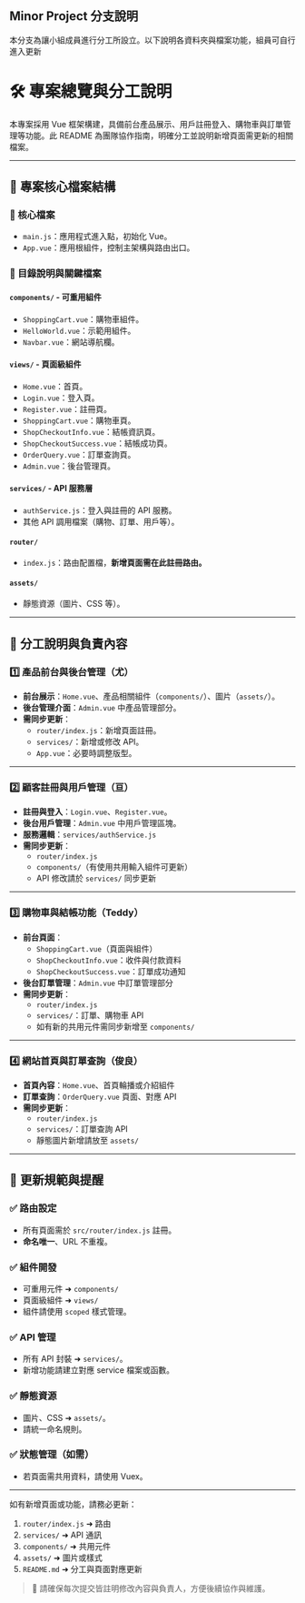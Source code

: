 ## Minor Project 分支說明

本分支為讓小組成員進行分工所設立。以下說明各資料夾與檔案功能，組員可自行進入更新 


# 🛠️ 專案總覽與分工說明

本專案採用 Vue 框架構建，具備前台產品展示、用戶註冊登入、購物車與訂單管理等功能。此 README 為團隊協作指南，明確分工並說明新增頁面需更新的相關檔案。

---

## 📂 專案核心檔案結構

### 📌 核心檔案
- `main.js`：應用程式進入點，初始化 Vue。
- `App.vue`：應用根組件，控制主架構與路由出口。

### 📁 目錄說明與關鍵檔案

#### `components/` - 可重用組件
- `ShoppingCart.vue`：購物車組件。
- `HelloWorld.vue`：示範用組件。
- `Navbar.vue`：網站導航欄。

#### `views/` - 頁面級組件
- `Home.vue`：首頁。
- `Login.vue`：登入頁。
- `Register.vue`：註冊頁。
- `ShoppingCart.vue`：購物車頁。
- `ShopCheckoutInfo.vue`：結帳資訊頁。
- `ShopCheckoutSuccess.vue`：結帳成功頁。
- `OrderQuery.vue`：訂單查詢頁。
- `Admin.vue`：後台管理頁。

#### `services/` - API 服務層
- `authService.js`：登入與註冊的 API 服務。
- 其他 API 調用檔案（購物、訂單、用戶等）。

#### `router/`
- `index.js`：路由配置檔，**新增頁面需在此註冊路由。**

#### `assets/`
- 靜態資源（圖片、CSS 等）。

---

## 👥 分工說明與負責內容

### 1️⃣ 產品前台與後台管理（尤）
- **前台展示**：`Home.vue`、產品相關組件（`components/`）、圖片（`assets/`）。
- **後台管理介面**：`Admin.vue` 中產品管理部分。
- **需同步更新**：
  - `router/index.js`：新增頁面註冊。
  - `services/`：新增或修改 API。
  - `App.vue`：必要時調整版型。

---

### 2️⃣ 顧客註冊與用戶管理（亘）
- **註冊與登入**：`Login.vue`、`Register.vue`。
- **後台用戶管理**：`Admin.vue` 中用戶管理區塊。
- **服務邏輯**：`services/authService.js`
- **需同步更新**：
  - `router/index.js`
  - `components/`（有使用共用輸入組件可更新）
  - API 修改請於 `services/` 同步更新

---

### 3️⃣ 購物車與結帳功能（Teddy）
- **前台頁面**：
  - `ShoppingCart.vue`（頁面與組件）
  - `ShopCheckoutInfo.vue`：收件與付款資料
  - `ShopCheckoutSuccess.vue`：訂單成功通知
- **後台訂單管理**：`Admin.vue` 中訂單管理部分
- **需同步更新**：
  - `router/index.js`
  - `services/`：訂單、購物車 API
  - 如有新的共用元件需同步新增至 `components/`

---

### 4️⃣ 網站首頁與訂單查詢（俊良）
- **首頁內容**：`Home.vue`、首頁輪播或介紹組件
- **訂單查詢**：`OrderQuery.vue` 頁面、對應 API
- **需同步更新**：
  - `router/index.js`
  - `services/`：訂單查詢 API
  - 靜態圖片新增請放至 `assets/`

---

## 🧾 更新規範與提醒

### ✅ 路由設定
- 所有頁面需於 `src/router/index.js` 註冊。
- **命名唯一**、URL 不重複。

### ✅ 組件開發
- 可重用元件 ➜ `components/`
- 頁面級組件 ➜ `views/`
- 組件請使用 `scoped` 樣式管理。

### ✅ API 管理
- 所有 API 封裝 ➜ `services/`。
- 新增功能請建立對應 service 檔案或函數。

### ✅ 靜態資源
- 圖片、CSS ➜ `assets/`。
- 請統一命名規則。

### ✅ 狀態管理（如需）
- 若頁面需共用資料，請使用 Vuex。

---

如有新增頁面或功能，請務必更新：
1. `router/index.js` ➜ 路由
2. `services/` ➜ API 通訊
3. `components/` ➜ 共用元件
4. `assets/` ➜ 圖片或樣式
5. `README.md` ➜ 分工與頁面對應更新

> 📌 請確保每次提交皆註明修改內容與負責人，方便後續協作與維護。
